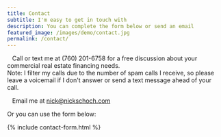 ```yaml
---
title: Contact
subtitle: I'm easy to get in touch with
description: You can complete the form below or send an email
featured_image: /images/demo/contact.jpg
permalink: /contact/
---
```

<i class="fas fa-phone" aria-hidden="true"></i>&nbsp;&nbsp;&nbsp;Call or text me at (760) 201-6758 for a free discussion about your commercial real estate financing needs. 
<br>
Note: I filter my calls due to the number of spam calls I receive, so please leave a voicemail if I don't answer or send a text message ahead of your call.

<i class="fas fa-envelope" aria-hidden="true"></i>&nbsp;&nbsp;&nbsp;Email me at <a href="mailto:nick@nickschoch.com?subject=Apartment Loan" target="_blank" rel="noopener">nick@nickschoch.com</a>

Or you can use the form below:

{% include contact-form.html %}
